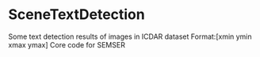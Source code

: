 # SceneTextDetection
Some text detection results of images in ICDAR dataset
Format:[xmin ymin xmax ymax]
Core code for SEMSER
